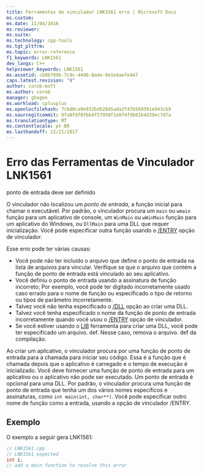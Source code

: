 ```yaml
---
title: Ferramentas de vinculador LNK1561 erro | Microsoft Docs
ms.custom: 
ms.date: 11/04/2016
ms.reviewer: 
ms.suite: 
ms.technology: cpp-tools
ms.tgt_pltfrm: 
ms.topic: error-reference
f1_keywords: LNK1561
dev_langs: C++
helpviewer_keywords: LNK1561
ms.assetid: cb0b709b-7c9c-4496-8a4e-9e1e4aefe447
caps.latest.revision: "8"
author: corob-msft
ms.author: corob
manager: ghogen
ms.workload: cplusplus
ms.openlocfilehash: 7cbd0ca9e932bdb2845ada2f47b569391e943cb9
ms.sourcegitcommit: 8fa8fdf0fbb4f57950f1e8f4f9b81b4d39ec7d7a
ms.translationtype: MT
ms.contentlocale: pt-BR
ms.lasthandoff: 12/21/2017
---
```

# <a name="linker-tools-error-lnk1561"></a>Erro das Ferramentas de Vinculador LNK1561
ponto de entrada deve ser definido  
  
O vinculador não localizou um *ponto de entrada*, a função inicial para chamar o executável. Por padrão, o vinculador procura um `main` ou `wmain` função para um aplicativo de console, um `WinMain` ou `wWinMain` função para um aplicativo do Windows, ou `DllMain` para uma DLL que requer inicialização. Você pode especificar outra função usando o [/ENTRY](../../build/reference/entry-entry-point-symbol.md) opção de vinculador.  
  
Esse erro pode ter várias causas:  
-   Você pode não ter incluído o arquivo que define o ponto de entrada na lista de arquivos para vincular. Verifique se que o arquivo que contém a função de ponto de entrada está vinculado ao seu aplicativo.  
-   Você definiu o ponto de entrada usando a assinatura de função incorreto; Por exemplo, você pode ter digitado incorretamente usado caso errado para o nome de função ou especificado o tipo de retorno ou tipos de parâmetro incorretamente.  
-   Talvez você não tenha especificado o [/DLL](../../build/reference/dll-build-a-dll.md) opção ao criar uma DLL.  
-   Talvez você tenha especificado o nome da função de ponto de entrada incorretamente quando você usou o [/ENTRY](../../build/reference/entry-entry-point-symbol.md) opção de vinculador.  
-   Se você estiver usando o [LIB](../../build/reference/lib-reference.md) ferramenta para criar uma DLL, você pode ter especificado um arquivo. def. Nesse caso, remova o arquivo. def da compilação.    
  
Ao criar um aplicativo, o vinculador procura por uma função de ponto de entrada para a chamada para iniciar seu código. Essa é a função que é chamada depois que o aplicativo é carregado e o tempo de execução é inicializado. Você deve fornecer uma função de ponto de entrada para um aplicativo ou o aplicativo não pode ser executado. Um ponto de entrada é opcional para uma DLL. Por padrão, o vinculador procura uma função de ponto de entrada que tenha um dos vários nomes específicos e assinaturas, como `int main(int, char**)`. Você pode especificar outro nome de função como a entrada, usando a opção de vinculador /ENTRY.  
  
## <a name="example"></a>Exemplo  
 O exemplo a seguir gera LNK1561:  
  
```cpp  
// LNK1561.cpp  
// LNK1561 expected  
int i;  
// add a main function to resolve this error  
```